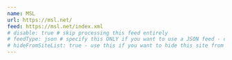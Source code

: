 ```yaml
---
name: MSL
url: https://msl.net/
feed: https://msl.net/index.xml
# disable: true # skip processing this feed entirely
# feedType: json # specify this ONLY if you want to use a JSON feed - defaults to RSS / Atom
# hideFromSiteList: true - use this if you want to hide this site from the list of sites on this page: https://eleventy-m10y.lkmt.us/sites/
---
```

